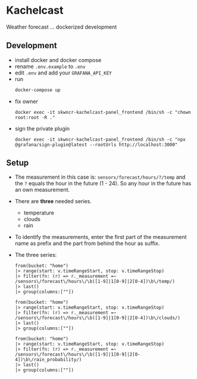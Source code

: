 <!-- This README file is going to be the one displayed on the Grafana.com website for your plugin -->

# Kachelcast

Weather forecast
... dockerized development

## Development

- install docker and docker compose
- rename `.env.example` to `.env`
- edit `.env` and add your `GRAFANA_API_KEY`
- run
    ```bash
    docker-compose up
    ```
- fix owner
    ```
    docker exec -it skwncr-kachelcast-panel_frontend /bin/sh -c "chown root:root -R ."
    ```
- sign the private plugin
    ```
    docker exec -it skwncr-kachelcast-panel_frontend /bin/sh -c "npx @grafana/sign-plugin@latest --rootUrls http://localhost:3000"
    ```


## Setup

- The measurement in this case is: `sensors/forecast/hours/?/temp` and the `?` equals the hour in the future (1 - 24). So any hour in the future has an own measurement.

- There are **three** needed series.
    - temperature
    - clouds
    - rain

- To identify the measurements, enter the first part of the measurement name as prefix and the part from behind the hour as suffix.
- The three series:
    ```influxdb
    from(bucket: "home")
    |> range(start: v.timeRangeStart, stop: v.timeRangeStop)
    |> filter(fn: (r) => r._measurement =~ /sensors\/forecast\/hours\/\b([1-9]|1[0-9]|2[0-4])\b\/temp/)
    |> last()
    |> group(columns:[""])
    ``` 

    ```influxdb
    from(bucket: "home")
    |> range(start: v.timeRangeStart, stop: v.timeRangeStop)
    |> filter(fn: (r) => r._measurement =~ /sensors\/forecast\/hours\/\b([1-9]|1[0-9]|2[0-4])\b\/clouds/)
    |> last()
    |> group(columns:[""])
    ```

    ```influxdb
    from(bucket: "home")
    |> range(start: v.timeRangeStart, stop: v.timeRangeStop)
    |> filter(fn: (r) => r._measurement =~ /sensors\/forecast\/hours\/\b([1-9]|1[0-9]|2[0-4])\b\/rain_probability/)
    |> last()
    |> group(columns:[""])
    ```